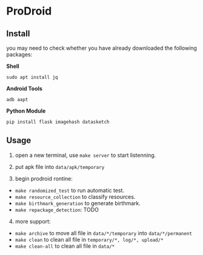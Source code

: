 # ProDroid

## Install

you may need to check whether you have already downloaded the following packages:

**Shell**
```
sudo apt install jq
```

**Android Tools**
```
adb aapt
```
**Python Module**
```
pip install flask imagehash datasketch
```

## Usage

1. open a new terminal, use `make server` to start listenning.

2. put apk file into `data/apk/temporary`

3. begin prodroid rontine:
  - `make randomized_test` to run automatic test.
  - `make resource_collection` to classify resources.
  - `make birthmark_generation` to generate birthmark.
  - `make repackage_detection`: TODO

4. more support:
  - `make archive` to move all file in `data/*/temporary` into `data/*/permanent`
  - `make clean` to clean all file in `temporary/*, log/*, upload/*` 
  - `make clean-all` to clean all file in `data/*`

